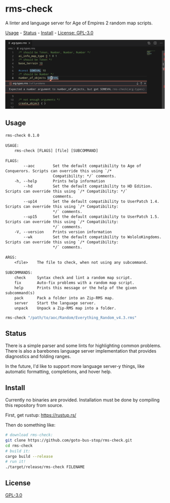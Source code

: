 # rms-check

A linter and language server for Age of Empires 2 random map scripts.

[Usage](#usage) - [Status](#status) - [Install](#install) - [License: GPL-3.0](#license)

![VSCode integration](./screenshot.png)

## Usage

```
rms-check 0.1.0

USAGE:
    rms-check [FLAGS] [file] [SUBCOMMAND]

FLAGS:
        --aoc        Set the default compatibility to Age of Conquerors. Scripts can override this using `/*
                     Compatibility: */` comments.
    -h, --help       Prints help information
        --hd         Set the default compatibility to HD Edition. Scripts can override this using `/* Compatibility: */`
                     comments.
        --up14       Set the default compatibility to UserPatch 1.4. Scripts can override this using `/* Compatibility:
                     */` comments.
        --up15       Set the default compatibility to UserPatch 1.5. Scripts can override this using `/* Compatibility:
                     */` comments.
    -V, --version    Prints version information
        --wk         Set the default compatibility to WololoKingdoms. Scripts can override this using `/* Compatibility:
                     */` comments.

ARGS:
    <file>    The file to check, when not using any subcommand.

SUBCOMMANDS:
    check     Syntax check and lint a random map script.
    fix       Auto-fix problems with a random map script.
    help      Prints this message or the help of the given subcommand(s)
    pack      Pack a folder into an Zip-RMS map.
    server    Start the language server.
    unpack    Unpack a Zip-RMS map into a folder.
```

```bash
rms-check "/path/to/aoc/Random/Everything_Random_v4.3.rms"
```

## Status

There is a simple parser and some lints for highlighting common problems. There is also a barebones language server implementation that provides diagnostics and folding ranges.

In the future, I'd like to support more language server-y things, like automatic formatting, completions, and hover help.

## Install

Currently no binaries are provided. Installation must be done by compiling this repository from source.

First, get rustup: https://rustup.rs/

Then do something like:

```bash
# download rms-check:
git clone https://github.com/goto-bus-stop/rms-check.git
cd rms-check
# build it:
cargo build --release
# run it!
./target/release/rms-check FILENAME
```

## License

[GPL-3.0](./LICENSE.md)
